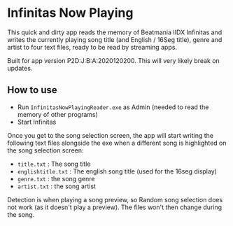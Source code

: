 # Infinitas Now Playing

This quick and dirty app reads the memory of Beatmania IIDX Infinitas and writes the currently playing song title (and English / 16Seg title), genre and artist to four text files, ready to be read by streaming apps.

Built for app version P2D:J:B:A:2020120200. This will very likely break on updates.

## How to use

- Run ```InfinitasNowPlayingReader.exe``` as Admin (needed to read the memory of other programs)
- Start Infinitas

Once you get to the song selection screen, the app will start writing the following text files alongside the exe when a different song is highlighted on the song selection screen:

- ```title.txt``` : The song title
- ```englishtitle.txt``` : The english song title (used for the 16seg display)
- ```genre.txt``` : the song genre
- ```artist.txt``` : the song artist

Detection is when playing a song preview, so Random song selection does not work (as it doesn't play a preview). The files won't then change during the song.
